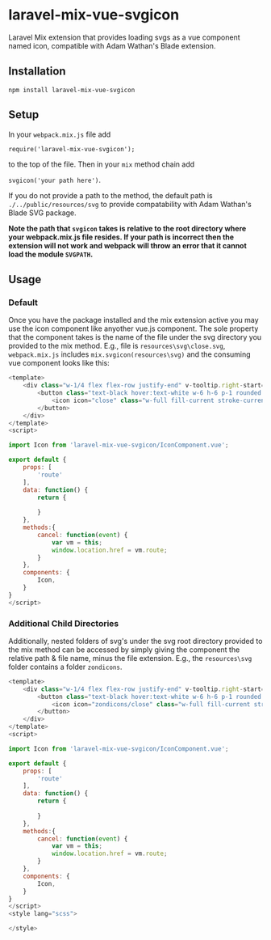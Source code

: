 # laravel-mix-vue-svgicon

Laravel Mix extension that provides loading svgs as a vue component named icon, compatible with Adam Wathan's Blade extension.

## Installation
`npm install laravel-mix-vue-svgicon`

## Setup
In your `webpack.mix.js` file add 

`require('laravel-mix-vue-svgicon');` 

to the top of the file. Then in your `mix` method chain add 

`svgicon('your path here')`.

If you do not provide a path to the method, the default path is `./../public/resources/svg` to provide compatability with Adam Wathan's Blade SVG package.

**Note the path that `svgicon` takes is relative to the root directory where your webpack.mix.js file resides. If your path is incorrect then the extension will not work and webpack will throw an error that it cannot load the module `SVGPATH`.**

## Usage

### Default

Once you have the package installed and the mix extension active you may use the icon component like anyother vue.js component. The sole property that the component takes is the name of the file under the svg directory you provided to the mix method. E.g., file is `resources\svg\close.svg`, `webpack.mix.js` includes `mix.svgicon(resources\svg)` and the consuming vue component looks like this:

```javascript
<template>
    <div class="w-1/4 flex flex-row justify-end" v-tooltip.right-start="{content: 'Cancel', classes: 'tooltip'}">
        <button class="text-black hover:text-white w-6 h-6 p-1 rounded hover:bg-red-dark" v-on:click.stop="cancel">
            <icon icon="close" class="w-full fill-current stroke-current"></icon>               
        </button>
    </div>
</template>
<script>

import Icon from 'laravel-mix-vue-svgicon/IconComponent.vue';

export default {
    props: [
        'route'
    ],
    data: function() {
        return {
        
        }
    },
    methods:{
        cancel: function(event) {
            var vm = this;
            window.location.href = vm.route;
        }
    },
    components: {
        Icon,
    }
}
</script>
```
### Additional Child Directories

Additionally, nested folders of svg's under the svg root directory provided to the mix method can be accessed by simply giving the component the relative path & file name, minus the file extension. E.g., the `resources\svg` folder contains a folder `zondicons`.

```javascript
<template>
    <div class="w-1/4 flex flex-row justify-end" v-tooltip.right-start="{content: 'Cancel', classes: 'tooltip'}">
        <button class="text-black hover:text-white w-6 h-6 p-1 rounded hover:bg-red-dark" v-on:click.stop="cancel">
            <icon icon="zondicons/close" class="w-full fill-current stroke-current"></icon>               
        </button>
    </div>
</template>
<script>

import Icon from 'laravel-mix-vue-svgicon/IconComponent.vue';

export default {
    props: [
        'route'
    ],
    data: function() {
        return {
        
        }
    },
    methods:{
        cancel: function(event) {
            var vm = this;
            window.location.href = vm.route;
        }
    },
    components: {
        Icon,
    }
}
</script>
<style lang="scss">

</style>
```
